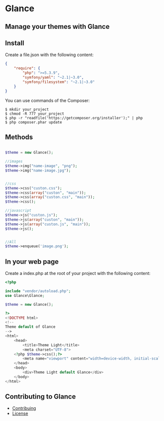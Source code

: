Glance
===========
Manage your themes with Glance
------------------------------------

Install
-------

Create a file.json with the following content:
    
```json 
{
    "require": {
        "php": ">=5.3.9",
        "symfony/yaml": "~2.1|~3.0",
        "symfony/filesystem": "~2.1|~3.0"
    }
}
```

You can use commands of the Composer:

    $ mkdir your_project
    $ chmod -R 777 your_project
    $ php -r "readfile('https://getcomposer.org/installer');" | php
    $ php composer.phar update



Methods
--------------------------

```php

$theme = new Glance();

//images
$theme->img("name-image", "png");
$theme->img("name-image.jpg");


//css
$theme->css("custon.css");
$theme->css(array("custon", "main"));
$theme->css(array("custon.css", "main"));
$theme->css();

//javascript
$theme->js("custon.js");
$theme->js(array("custon", "main"));
$theme->js(array("custon.js", "main"));
$theme->js();


//All
$theme->enqueue('image.png');

```

In your web page
-------------------------

Create a index.php at the root of your project with the following content:

```php
<?php

include "vendor/autoload.php";
use Glance\Glance;

$theme = new Glance();

?>
<!DOCTYPE html>
<!--
Theme default of Glance
-->
<html>
    <head>
        <title>Theme Light</title>
        <meta charset="UTF-8">
	<?php $theme->css();?>
        <meta name="viewport" content="width=device-width, initial-scale=1.0">
    </head>
    <body>
        <div>Theme Light default Glance</div>
    </body>
</html>

```

Contributing to Glance
----------------------

- [Contribuing](CONTRIBUTING.md)
- [License](LICENSE.md)